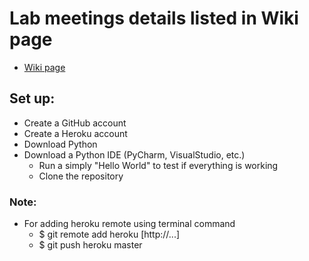 # Lab meetings details listed in Wiki page
  - [Wiki page](https://github.com/xinyi-yuan/SD_Lab3/wiki)
## Set up:
  - Create a GitHub account
  - Create a Heroku account
  - Download Python
  - Download a Python IDE (PyCharm, VisualStudio, etc.)
    - Run a simply "Hello World" to test if everything is working
    - Clone the repository
### Note: 
 - For adding heroku remote using terminal command
   - $ git remote add heroku [http://...]
   - $ git push heroku master
